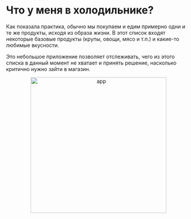 # Что у меня в холодильнике?

Как показала практика, обычно мы покупаем и едим примерно одни и те же продукты, исходя из образа жизни. В этот список входят некоторые базовые продукты (крупы, овощи, мясо и т.п.) и какие-то любимые вкусности.

Это небольшое приложение позволяет отслеживать, чего из этого списка в данный момент не хватает и принять решение, насколько критично нужно зайти в магазин.

<p align="center">
  <img src="https://github.com/user-attachments/assets/1d2f2908-3be9-47d2-9a50-eacf097f2a5c" alt="app" width="370"/>
</p>

